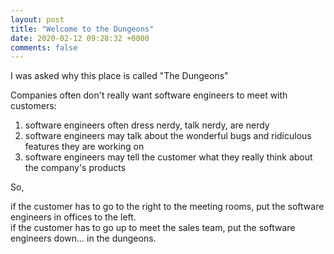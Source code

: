 ```yaml
---
layout: post
title: "Welcome to the Dungeons"
date: 2020-02-12 09:28:32 +0000
comments: false
---
```


I was asked why this place is called "The Dungeons"

Companies often don't really want software engineers to meet with customers:

1. software engineers often dress nerdy, talk nerdy, are nerdy
2. software engineers may talk about the wonderful bugs and ridiculous features they are working on
3. software engineers may tell the customer what they really think about the company's products  

So,

if the customer has to go to the right to the meeting rooms, put the software engineers in offices to the left.  
if the customer has to go up to meet the sales team, put the software engineers down... in the dungeons.
 
